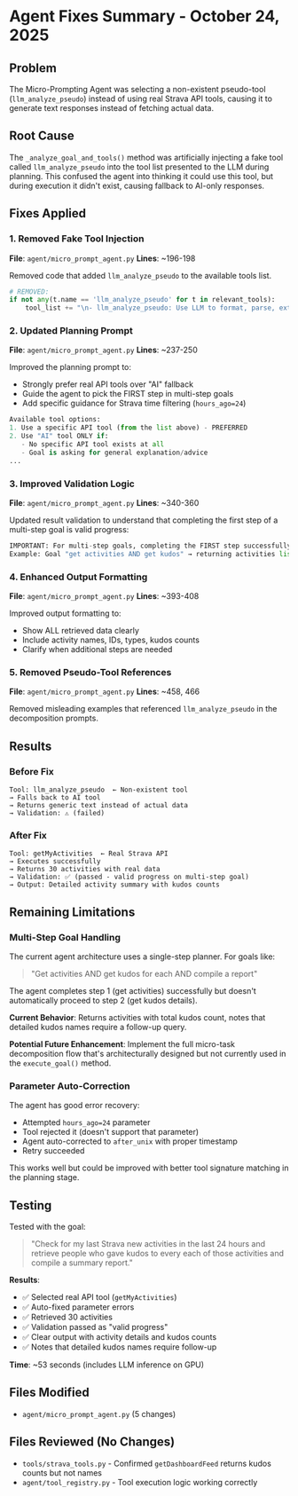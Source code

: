 # Agent Fixes Summary - October 24, 2025

## Problem
The Micro-Prompting Agent was selecting a non-existent pseudo-tool (`llm_analyze_pseudo`) instead of using real Strava API tools, causing it to generate text responses instead of fetching actual data.

## Root Cause
The `_analyze_goal_and_tools()` method was artificially injecting a fake tool called `llm_analyze_pseudo` into the tool list presented to the LLM during planning. This confused the agent into thinking it could use this tool, but during execution it didn't exist, causing fallback to AI-only responses.

## Fixes Applied

### 1. Removed Fake Tool Injection
**File**: `agent/micro_prompt_agent.py`
**Lines**: ~196-198

Removed code that added `llm_analyze_pseudo` to the available tools list.

```python
# REMOVED:
if not any(t.name == 'llm_analyze_pseudo' for t in relevant_tools):
    tool_list += "\n- llm_analyze_pseudo: Use LLM to format, parse, extract, or transform data"
```

### 2. Updated Planning Prompt
**File**: `agent/micro_prompt_agent.py`
**Lines**: ~237-250

Improved the planning prompt to:
- Strongly prefer real API tools over "AI" fallback
- Guide the agent to pick the FIRST step in multi-step goals
- Add specific guidance for Strava time filtering (`hours_ago=24`)

```python
Available tool options:
1. Use a specific API tool (from the list above) - PREFERRED
2. Use "AI" tool ONLY if:
   - No specific API tool exists at all
   - Goal is asking for general explanation/advice
...
```

### 3. Improved Validation Logic
**File**: `agent/micro_prompt_agent.py`
**Lines**: ~340-360

Updated result validation to understand that completing the first step of a multi-step goal is valid progress:

```python
IMPORTANT: For multi-step goals, completing the FIRST step successfully counts as valid.
Example: Goal "get activities AND get kudos" → returning activities list IS valid (first step done).
```

### 4. Enhanced Output Formatting
**File**: `agent/micro_prompt_agent.py`
**Lines**: ~393-408

Improved output formatting to:
- Show ALL retrieved data clearly
- Include activity names, IDs, types, kudos counts
- Clarify when additional steps are needed

### 5. Removed Pseudo-Tool References
**File**: `agent/micro_prompt_agent.py`
**Lines**: ~458, 466

Removed misleading examples that referenced `llm_analyze_pseudo` in the decomposition prompts.

## Results

### Before Fix
```
Tool: llm_analyze_pseudo  ← Non-existent tool
→ Falls back to AI tool
→ Returns generic text instead of actual data
→ Validation: ⚠️ (failed)
```

### After Fix
```
Tool: getMyActivities  ← Real Strava API
→ Executes successfully
→ Returns 30 activities with real data
→ Validation: ✅ (passed - valid progress on multi-step goal)
→ Output: Detailed activity summary with kudos counts
```

## Remaining Limitations

### Multi-Step Goal Handling
The current agent architecture uses a single-step planner. For goals like:
> "Get activities AND get kudos for each AND compile a report"

The agent completes step 1 (get activities) successfully but doesn't automatically proceed to step 2 (get kudos details).

**Current Behavior**: Returns activities with total kudos count, notes that detailed kudos names require a follow-up query.

**Potential Future Enhancement**: Implement the full micro-task decomposition flow that's architecturally designed but not currently used in the `execute_goal()` method.

### Parameter Auto-Correction
The agent has good error recovery:
- Attempted `hours_ago=24` parameter
- Tool rejected it (doesn't support that parameter)
- Agent auto-corrected to `after_unix` with proper timestamp
- Retry succeeded

This works well but could be improved with better tool signature matching in the planning stage.

## Testing

Tested with the goal:
> "Check for my last Strava new activities in the last 24 hours and retrieve people who gave kudos to every each of those activities and compile a summary report."

**Results**:
- ✅ Selected real API tool (`getMyActivities`)
- ✅ Auto-fixed parameter errors
- ✅ Retrieved 30 activities
- ✅ Validation passed as "valid progress"
- ✅ Clear output with activity details and kudos counts
- ✅ Notes that detailed kudos names require follow-up

**Time**: ~53 seconds (includes LLM inference on GPU)

## Files Modified
- `agent/micro_prompt_agent.py` (5 changes)

## Files Reviewed (No Changes)
- `tools/strava_tools.py` - Confirmed `getDashboardFeed` returns kudos counts but not names
- `agent/tool_registry.py` - Tool execution logic working correctly
